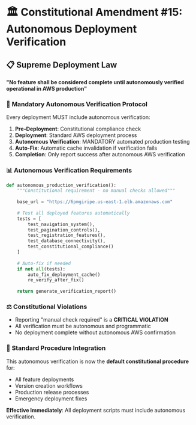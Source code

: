 # 🏛️ Constitutional Amendment #15: Autonomous Deployment Verification

## 📋 **Supreme Deployment Law**
**"No feature shall be considered complete until autonomously verified operational in AWS production"**

### 🤖 **Mandatory Autonomous Verification Protocol**
Every deployment MUST include autonomous verification:

1. **Pre-Deployment**: Constitutional compliance check
2. **Deployment**: Standard AWS deployment process  
3. **Autonomous Verification**: MANDATORY automated production testing
4. **Auto-Fix**: Automatic cache invalidation if verification fails
5. **Completion**: Only report success after autonomous AWS verification

### 📊 **Autonomous Verification Requirements**
```python
def autonomous_production_verification():
    """Constitutional requirement - no manual checks allowed"""
    
    base_url = "https://6pmgiripe.us-east-1.elb.amazonaws.com"
    
    # Test all deployed features automatically
    tests = [
        test_navigation_system(),
        test_pagination_controls(), 
        test_registration_features(),
        test_database_connectivity(),
        test_constitutional_compliance()
    ]
    
    # Auto-fix if needed
    if not all(tests):
        auto_fix_deployment_cache()
        re_verify_after_fix()
    
    return generate_verification_report()
```

### ⚖️ **Constitutional Violations**
- Reporting "manual check required" is a **CRITICAL VIOLATION**
- All verification must be autonomous and programmatic
- No deployment complete without autonomous AWS confirmation

### 🚨 **Standard Procedure Integration**
This autonomous verification is now the **default constitutional procedure** for:
- All feature deployments
- Version creation workflows
- Production release processes
- Emergency deployment fixes

**Effective Immediately**: All deployment scripts must include autonomous verification.